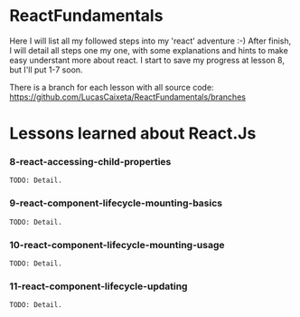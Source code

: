 # ReactFundamentals

Here I will list all my followed steps into my 'react' adventure :-)
After finish, I will detail all steps one my one, with some explanations and hints to make easy understant more about react.
I start to save my progress at lesson 8, but I'll put 1-7 soon.

There is a branch for each lesson with all source code: https://github.com/LucasCaixeta/ReactFundamentals/branches

# Lessons learned about React.Js
### 8-react-accessing-child-properties
    TODO: Detail.

### 9-react-component-lifecycle-mounting-basics
    TODO: Detail.
  
### 10-react-component-lifecycle-mounting-usage
    TODO: Detail.
  
### 11-react-component-lifecycle-updating
    TODO: Detail.
